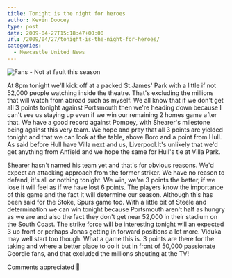 ```yaml
---
title: Tonight is the night for heroes
author: Kevin Doocey
type: post
date: 2009-04-27T15:18:47+00:00
url: /2009/04/27/tonight-is-the-night-for-heroes/
categories:
  - Newcastle United News
---
```


![Fans - Not at fault this season](https://i.dailymail.co.uk/i/pix/2009/01/22/article-0-005EE87A00000258-805_468x307.jpg)

At 8pm tonight we'll kick off at a packed St.James' Park with a little if not 52,000 people watching inside the theatre. That's excluding the millions that will watch from abroad such as myself. We all know that if we don't get all 3 points tonight against Portsmouth then we're heading down because I can't see us staying up even if we win our remaining 2 homes game after that. We have a good record against Pompey, with Shearer's milestone being against this very team. We hope and pray that all 3 points are yielded tonight and that we can look at the table, above Boro and a point from Hull. As said before Hull have Villa next and us, Liverpool.It's unlikely that we'd get anything from Anfield and we hope the same for Hull's tie at Villa Park.

Shearer hasn't named his team yet and that's for obvious reasons. We'd expect an attacking approach from the former striker. We have no reason to defend, it's all or nothing tonight. We win, we're 3 points the better, if we lose it will feel as if we have lost 6 points. The players know the importance of this game and the fact it will determine our season. Although this has been said for the Stoke, Spurs game too. With a little bit of Steele and determination we can win tonight because Portsmouth aren't half as hungry as we are and also the fact they don't get near 52,000 in their stadium on the South Coast. The strike force will be interesting tonight will an expected 3 up front or perhaps Jonas getting in forward positions a lot more. Viduka may well start too though. What a game this is. 3 points are there for the taking and where a better place to do it but in front of 50,000 passionate Geordie fans, and that excluded the millions shouting at the TV!

Comments appreciated 🙂
